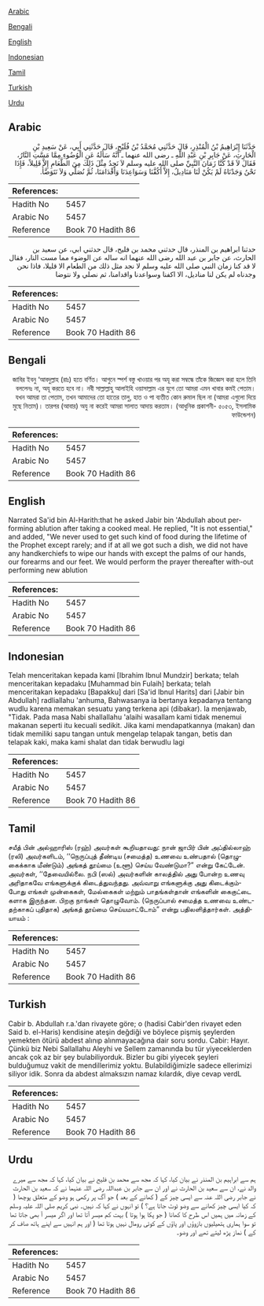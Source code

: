 [Arabic](#arabic)

[Bengali](#bengali)

[English](#english)

[Indonesian](#indonesian)

[Tamil](#tamil)

[Turkish](#turkish)

[Urdu](#urdu)

## Arabic


<div dir="rtl" lang="ar" style={{fontSize:'larger',backgroundColor:'#f8f9fa',padding:20}}>
حَدَّثَنَا إِبْرَاهِيمُ بْنُ الْمُنْذِرِ، قَالَ حَدَّثَنِي مُحَمَّدُ بْنُ فُلَيْحٍ، قَالَ حَدَّثَنِي أَبِي، عَنْ سَعِيدِ بْنِ الْحَارِثِ، عَنْ جَابِرِ بْنِ عَبْدِ اللَّهِ ـ رضى الله عنهما ـ أَنَّهُ سَأَلَهُ عَنِ الْوُضُوءِ مِمَّا مَسَّتِ النَّارُ، فَقَالَ لاَ قَدْ كُنَّا زَمَانَ النَّبِيِّ صلى الله عليه وسلم لاَ نَجِدُ مِثْلَ ذَلِكَ مِنَ الطَّعَامِ إِلاَّ قَلِيلاً، فَإِذَا نَحْنُ وَجَدْنَاهُ لَمْ يَكُنْ لَنَا مَنَادِيلُ، إِلاَّ أَكُفَّنَا وَسَوَاعِدَنَا وَأَقْدَامَنَا، ثُمَّ نُصَلِّي وَلاَ نَتَوَضَّأُ‏.‏
</div>
<div style={{backgroundColor:'#f8f9fa',padding:20, marginBottom: 10}}><table> <thead> <tr> <th>References:</th> <th></th> </tr> </thead> <tbody><tr><td>Hadith No</td><td>5457</td></tr><tr><td>Arabic No</td><td>5457</td></tr><tr><td>Reference</td><td>Book 70 Hadith 86</td></tr></tbody></table></div>


<div dir="rtl" lang="ar" style={{fontSize:'larger',backgroundColor:'#f8f9fa',padding:20}}>
حدثنا ابراهيم بن المنذر، قال حدثني محمد بن فليح، قال حدثني ابي، عن سعيد بن الحارث، عن جابر بن عبد الله رضى الله عنهما انه ساله عن الوضوء مما مست النار، فقال لا قد كنا زمان النبي صلى الله عليه وسلم لا نجد مثل ذلك من الطعام الا قليلا، فاذا نحن وجدناه لم يكن لنا مناديل، الا اكفنا وسواعدنا واقدامنا، ثم نصلي ولا نتوضا
</div>
<div style={{backgroundColor:'#f8f9fa',padding:20, marginBottom: 10}}><table> <thead> <tr> <th>References:</th> <th></th> </tr> </thead> <tbody><tr><td>Hadith No</td><td>5457</td></tr><tr><td>Arabic No</td><td>5457</td></tr><tr><td>Reference</td><td>Book 70 Hadith 86</td></tr></tbody></table></div>

## Bengali


<div dir="rtl" lang="bn" style={{fontSize:'larger',backgroundColor:'#f8f9fa',padding:20}}>
জাবির ইবনু ‘আবদুল্লাহ (রাঃ) হতে বর্ণিত। আগুনে স্পর্শ বস্তু খাওয়ার পর অযূ করা সম্বন্ধে তাঁকে জিজ্ঞেস করা হলে তিনি বললেনঃ না, অযূ করতে হবে না। নবী সাল্লাল্লাহু আলাইহি ওয়াসাল্লাম এর যুগে তো আমরা এমন খাবার কমই পেতাম। যখন আমরা তা পেতাম, তখন আমাদের তো হাতের তালু, হাত ও পা ব্যতীত কোন রুমাল ছিল না (আমরা এগুলো দিয়ে মুছে নিতাম)। তারপর (আবার) অযু না করেই আমরা সালাত আদায় করতাম। (আধুনিক প্রকাশনী- ৫০৫৩, ইসলামিক ফাউন্ডেশন)
</div>
<div style={{backgroundColor:'#f8f9fa',padding:20, marginBottom: 10}}><table> <thead> <tr> <th>References:</th> <th></th> </tr> </thead> <tbody><tr><td>Hadith No</td><td>5457</td></tr><tr><td>Arabic No</td><td>5457</td></tr><tr><td>Reference</td><td>Book 70 Hadith 86</td></tr></tbody></table></div>

## English


<div dir="ltr" lang="en" style={{fontSize:'larger',backgroundColor:'#f8f9fa',padding:20}}>
Narrated Sa'id bin Al-Harith:that he asked Jabir bin 'Abdullah about performing ablution after taking a cooked meal. He replied, "It is not essential," and added, "We never used to get such kind of food during the lifetime of the Prophet except rarely; and if at all we got such a dish, we did not have any handkerchiefs to wipe our hands with except the palms of our hands, our forearms and our feet. We would perform the prayer thereafter with-out performing new ablution
</div>
<div style={{backgroundColor:'#f8f9fa',padding:20, marginBottom: 10}}><table> <thead> <tr> <th>References:</th> <th></th> </tr> </thead> <tbody><tr><td>Hadith No</td><td>5457</td></tr><tr><td>Arabic No</td><td>5457</td></tr><tr><td>Reference</td><td>Book 70 Hadith 86</td></tr></tbody></table></div>

## Indonesian


<div dir="ltr" lang="id" style={{fontSize:'larger',backgroundColor:'#f8f9fa',padding:20}}>
Telah menceritakan kepada kami [Ibrahim Ibnul Mundzir] berkata; telah menceritakan kepadaku [Muhammad bin Fulaih] berkata; telah menceritakan kepadaku [Bapakku] dari [Sa'id Ibnul Harits] dari [Jabir bin Abdullah] radliallahu 'anhuma, Bahwasanya ia bertanya kepadanya tentang wudlu karena memakan sesuatu yang terkena api (dibakar). Ia menjawab, "Tidak. Pada masa Nabi shallallahu 'alaihi wasallam kami tidak menemui makanan seperti itu kecuali sedikit. Jika kami mendapatkannya (makan) dan tidak memiliki sapu tangan untuk mengelap telapak tangan, betis dan telapak kaki, maka kami shalat dan tidak berwudlu lagi
</div>
<div style={{backgroundColor:'#f8f9fa',padding:20, marginBottom: 10}}><table> <thead> <tr> <th>References:</th> <th></th> </tr> </thead> <tbody><tr><td>Hadith No</td><td>5457</td></tr><tr><td>Arabic No</td><td>5457</td></tr><tr><td>Reference</td><td>Book 70 Hadith 86</td></tr></tbody></table></div>

## Tamil


<div dir="ltr" lang="ta" style={{fontSize:'larger',backgroundColor:'#f8f9fa',padding:20}}>
சயீத் பின் அல்ஹாரிஸ் (ரஹ்) அவர்கள் கூறியதாவது: நான் ஜாபிர் பின் அப்தில்லாஹ் (ரலி) அவர்களிடம், ‘‘நெருப்புத் தீண்டிய (சமைத்த) உணவை உண்பதால் (தொழுகைக்காக மீண்டும்) அங்கத் தூய்மை (உளூ) செய்ய வேண்டுமா?” என்று கேட்டேன். அவர்கள், ‘‘தேவையில்லை. நபி (ஸல்) அவர்களின் காலத்தில் அது போன்ற உணவு அரிதாகவே எங்களுக்குக் கிடைத்துவந்தது. அவ்வாறு எங்களுக்கு அது கிடைக்கும்போது எங்கள் முன்கைகள், மேல்கைகள் மற்றும் பாதங்கள்தான் எங்களின் கைகுட்டை களாக இருந்தன. பிறகு நாங்கள் தொழுவோம். (நெருப்பால் சமைத்த உணவை உண்டதற்காகப் புதிதாக) அங்கத் தூய்மை செய்யமாட்டோம்” என்று பதிலளித்தார்கள். அத்தியாயம் :
</div>
<div style={{backgroundColor:'#f8f9fa',padding:20, marginBottom: 10}}><table> <thead> <tr> <th>References:</th> <th></th> </tr> </thead> <tbody><tr><td>Hadith No</td><td>5457</td></tr><tr><td>Arabic No</td><td>5457</td></tr><tr><td>Reference</td><td>Book 70 Hadith 86</td></tr></tbody></table></div>

## Turkish


<div dir="ltr" lang="tr" style={{fontSize:'larger',backgroundColor:'#f8f9fa',padding:20}}>
Cabir b. Abdullah r.a.'dan rivayete göre; o (hadisi Cabir'den rivayet eden Said b. el-Haris) kendisine ateşin değdiği ve böylece pişmiş şeylerden yemekten ötürü abdest alınıp alınmayacağına dair soru sordu. Cabir: Hayır. Çünkü biz Nebi Sallallahu Aleyhi ve Sellem zamanında bu tür yiyeceklerden ancak çok az bir şey bulabiliyorduk. Bizler bu gibi yiyecek şeyleri bulduğumuz vakit de mendillerimiz yoktu. Bulabildiğimizle sadece ellerimizi siliyor idik. Sonra da abdest almaksızın namaz kılardık, diye cevap verdL
</div>
<div style={{backgroundColor:'#f8f9fa',padding:20, marginBottom: 10}}><table> <thead> <tr> <th>References:</th> <th></th> </tr> </thead> <tbody><tr><td>Hadith No</td><td>5457</td></tr><tr><td>Arabic No</td><td>5457</td></tr><tr><td>Reference</td><td>Book 70 Hadith 86</td></tr></tbody></table></div>

## Urdu


<div dir="rtl" lang="ur" style={{fontSize:'larger',backgroundColor:'#f8f9fa',padding:20}}>
ہم سے ابراہیم بن المنذر نے بیان کیا، کہا کہ مجھ سے محمد بن فلیح نے بیان کیا، کہا کہ مجھ سے میرے والد نے، ان سے سعید بن الحارث نے اور ان سے جابر بن عبداللہ رضی اللہ عنہما نے کہ سعید بن الحارث نے جابر رضی اللہ عنہ سے ایسی چیز کے ( کھانے کے بعد ) جو آگ پر رکھی ہو وضو کے متعلق پوچھا ( کہ کیا ایسی چیز کھانے سے وضو ٹوٹ جاتا ہے؟ ) تو انہوں نے کہا کہ نہیں۔ نبی کریم صلی اللہ علیہ وسلم کے زمانہ میں ہمیں اس طرح کا کھانا ( جو پکا ہوا ہوتا ) بہت کم میسر آتا تھا اور اگر میسر آ بھی جاتا تھا تو سوا ہماری ہتھیلیوں بازوؤں اور پاؤں کے کوئی رومال نہیں ہوتا تھا ( اور ہم انہیں سے اپنے ہاتھ صاف کر کے ) نماز پڑھ لیتے تھے اور وضو۔
</div>
<div style={{backgroundColor:'#f8f9fa',padding:20, marginBottom: 10}}><table> <thead> <tr> <th>References:</th> <th></th> </tr> </thead> <tbody><tr><td>Hadith No</td><td>5457</td></tr><tr><td>Arabic No</td><td>5457</td></tr><tr><td>Reference</td><td>Book 70 Hadith 86</td></tr></tbody></table></div>